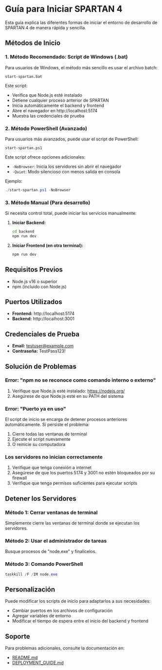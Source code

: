 # Guía para Iniciar SPARTAN 4

Esta guía explica las diferentes formas de iniciar el entorno de desarrollo de SPARTAN 4 de manera rápida y sencilla.

## Métodos de Inicio

### 1. Método Recomendado: Script de Windows (.bat)

Para usuarios de Windows, el método más sencillo es usar el archivo batch:

```
start-spartan.bat
```

Este script:
- Verifica que Node.js esté instalado
- Detiene cualquier proceso anterior de SPARTAN
- Inicia automáticamente el backend y frontend
- Abre el navegador en http://localhost:5174
- Muestra las credenciales de prueba

### 2. Método PowerShell (Avanzado)

Para usuarios más avanzados, puede usar el script de PowerShell:

```
start-spartan.ps1
```

Este script ofrece opciones adicionales:
- `-NoBrowser`: Inicia los servidores sin abrir el navegador
- `-Quiet`: Modo silencioso con menos salida en consola

Ejemplo:
```powershell
./start-spartan.ps1 -NoBrowser
```

### 3. Método Manual (Para desarrollo)

Si necesita control total, puede iniciar los servicios manualmente:

1. **Iniciar Backend:**
   ```bash
   cd backend
   npm run dev
   ```

2. **Iniciar Frontend (en otra terminal):**
   ```bash
   npm run dev
   ```

## Requisitos Previos

- Node.js v16 o superior
- npm (incluido con Node.js)

## Puertos Utilizados

- **Frontend:** http://localhost:5174
- **Backend:** http://localhost:3001

## Credenciales de Prueba

- **Email:** testuser@example.com
- **Contraseña:** TestPass123!

## Solución de Problemas

### Error: "npm no se reconoce como comando interno o externo"

1. Verifique que Node.js esté instalado: https://nodejs.org/
2. Asegúrese de que Node.js esté en su PATH del sistema

### Error: "Puerto ya en uso"

El script de inicio se encarga de detener procesos anteriores automáticamente. Si persiste el problema:

1. Cierre todas las ventanas de terminal
2. Ejecute el script nuevamente
3. O reinicie su computadora

### Los servidores no inician correctamente

1. Verifique que tenga conexión a internet
2. Asegúrese de que los puertos 5174 y 3001 no estén bloqueados por su firewall
3. Verifique que tenga permisos suficientes para ejecutar scripts

## Detener los Servidores

### Método 1: Cerrar ventanas de terminal
Simplemente cierre las ventanas de terminal donde se ejecutan los servidores.

### Método 2: Usar el administrador de tareas
Busque procesos de "node.exe" y finalícelos.

### Método 3: Comando PowerShell
```powershell
taskkill /F /IM node.exe
```

## Personalización

Puede modificar los scripts de inicio para adaptarlos a sus necesidades:

- Cambiar puertos en los archivos de configuración
- Agregar variables de entorno
- Modificar el tiempo de espera entre el inicio del backend y frontend

## Soporte

Para problemas adicionales, consulte la documentación en:
- [README.md](file:///c:/dev/SPARTAN%204/README.md)
- [DEPLOYMENT_GUIDE.md](file:///c:/dev/SPARTAN%204/DEPLOYMENT_GUIDE.md)